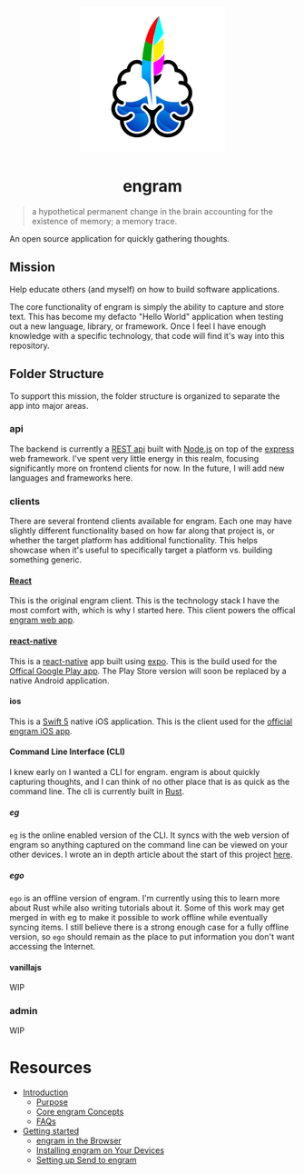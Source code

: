 <p align="center">
  <img src="clients/web/react/public/logo512.png" alt="engram logo" height="256px"/>
</p>

<h1 align="center">engram</h1>

> a hypothetical permanent change in the brain accounting for the existence of memory; a memory trace.

An open source application for quickly gathering thoughts.

## Mission

Help educate others (and myself) on how to build software applications. 

The core functionality of engram is simply the ability to capture and store text. This has become my defacto "Hello World" application when testing out a new language, library, or framework. Once I feel I have enough knowledge with a specific technology, that code will find it's way into this repository.

## Folder Structure

To support this mission, the folder structure is organized to separate the app into major areas.

### api

The backend is currently a [REST api](https://restfulapi.net/) built with [Node.js](https://nodejs.org) on top of the [express](https://expressjs.com/) web framework. I've spent very little energy in this realm, focusing significantly more on frontend clients for now.  In the future, I will add new languages and frameworks here.

### clients

There are several frontend clients available for engram.  Each one may have slightly different functionality based on how far along that project is, or whether the target platform has additional functionality. This helps showcase when it's useful to specifically target a platform vs. building something generic.

#### [React](clients/web/react)

This is the original engram client.  This is the technology stack I have the most comfort with, which is why I started here. This client powers the offical [engram web app](https://engram.xyzdigital.com/).

#### [react-native](clients/react-native)

This is a [react-native](https://reactnative.dev/) app built using [expo](https://expo.dev/). This is the build used for the [Offical Google Play app](https://play.google.com/store/apps/details?id=com.xyzdigital.engram).  The Play Store version will soon be replaced by a native Android application.

#### ios

This is a [Swift 5](https://developer.apple.com/swift/) native iOS application. This is the client used for the [official engram iOS app](https://apps.apple.com/ca/app/engram/id1568952668). 

#### Command Line Interface (CLI)

I knew early on I wanted a CLI for engram. engram is about quickly capturing thoughts, and I can think of no other place that is as quick as the command line. The cli is currently built in [Rust](https://doc.rust-lang.org/book/).

##### eg

`eg` is the online enabled version of the CLI.  It syncs with the web version of engram so anything captured on the command line can be viewed on your other devices.  I wrote an in depth article about the start of this project [here](https://medium.com/geekculture/building-my-first-command-line-interface-cli-with-rust-b6beb9c284e0).

##### ego

`ego` is an offline version of engram. I'm currently using this to learn more about Rust while also writing tutorials about it.  Some of this work may get merged in with eg to make it possible to work offline while eventually syncing items.  I still believe there is a strong enough case for a fully offline version, so `ego` should remain as the place to put information you don't want accessing the Internet.

#### vanillajs

WIP

### admin

WIP

# Resources

- [Introduction](https://engramhq.xyz/2020/11/21/introducing-engram/)
  - [Purpose](https://engramhq.xyz/help/about/philosophy-behind-engram/)
  - [Core engram Concepts](https://engramhq.xyz/help/about/core-engram-concepts/)
  - [FAQs](https://engramhq.xyz/faqs/)
- [Getting started](https://engramhq.xyz/help/#getting-started)
  - [engram in the Browser](https://engramhq.xyz/help/getting-started/engram-in-your-browser/)
  - [Installing engram on Your Devices](https://engramhq.xyz/help/getting-started/install-engram-on-your-devices/)
  - [Setting up Send to engram](https://engramhq.xyz/help/getting-started/how-to-setup-send-to-engram/)

